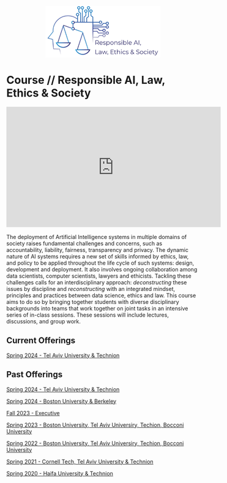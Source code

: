 <div style="text-align: center;">
    <img src="assets/logo.png" alt="Responsible AI, Law, Ethics & Society Logo" style="width:300px;">
</div>

# Course // Responsible AI, Law, Ethics & Society

<iframe width="560" height="315" src="https://www.youtube-nocookie.com/embed/DQ8wYGP_5so" title="YouTube video player" frameborder="0" allow="accelerometer; autoplay; clipboard-write; encrypted-media; gyroscope; picture-in-picture" allowfullscreen></iframe>

The deployment of Artificial Intelligence systems in multiple domains of society raises fundamental challenges and concerns, such as accountability, liability, fairness, transparency and privacy. The dynamic nature of AI systems requires a new set of skills informed by ethics, law, and policy to be applied throughout the life cycle of such systems: design, development and deployment. It also involves ongoing collaboration among data scientists, computer scientists, lawyers and ethicists. Tackling these challenges calls for an interdisciplinary approach: *deconstructing* these issues by discipline and *reconstructing* with an integrated mindset, principles and practices between data science, ethics and law. This course aims to do so by bringing together students with diverse disciplinary backgrounds into teams that work together on joint tasks in an intensive series of in-class sessions. These sessions will include lectures, discussions, and group work. 

## Current Offerings

[Spring 2024 - Tel Aviv University & Technion](2025-spring-tau-technion.md)

## Past Offerings

[Spring 2024 - Tel Aviv University & Technion](2024-spring-tau-technion.md)

[Spring 2024 - Boston University & Berkeley](2024-spring-bu-berkeley.md)

[Fall 2023 - Executive](2023-fall.md)

[Spring 2023 - Boston University, Tel Aviv Universiry, Techion, Bocconi University](2023-spring.md)

[Spring 2022 - Boston University, Tel Aviv Universiry, Techion, Bocconi University](2022-spring.md)

[Spring 2021 - Cornell Tech, Tel Aviv University & Technion](2021-spring.md)

[Spring 2020 - Haifa University & Technion](2020-spring.md)

